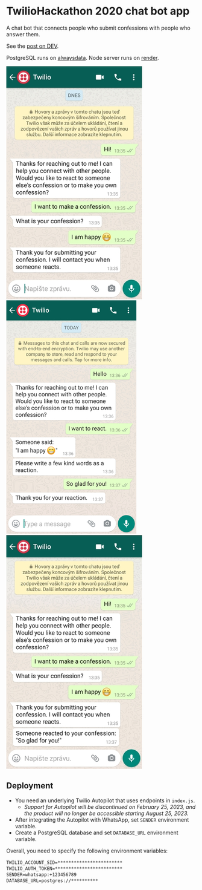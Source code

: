 # TwilioHackathon 2020 chat bot app

A chat bot that connects people who submit confessions with people who answer them.

See the [post on DEV](https://dev.to/petr7555/twiliohackathon-autopilot-node-js-postgresql-3p09).

PostgreSQL runs on [alwaysdata](https://www.alwaysdata.com/en/).
Node server runs on [render](https://twilio-hackathon.onrender.com/).

![making a confession](img/img_submit_1.jpg)   ![reacting to confession](img/img_react_1.jpg)   ![reacting to confession](img/img_submit_2.jpg)

## Deployment
- You need an underlying Twilio Autopilot that uses endpoints in `index.js`.
  - *Support for Autopilot will be discontinued on February 25, 2023, and the product will no longer be accessible starting August 25, 2023.*
- After integrating the Autopilot with WhatsApp, set `SENDER` environment variable.
- Create a PostgreSQL database and set `DATABASE_URL` environment variable.

Overall, you need to specify the following environment variables:

```
TWILIO_ACCOUNT_SID=************************
TWILIO_AUTH_TOKEN=*************************
SENDER=whatsapp:+123456789
DATABASE_URL=postgres://**********
```
